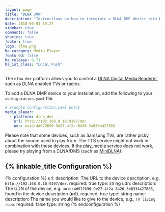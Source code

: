 ```yaml
---
layout: page
title: "DLNA DMR"
description: "Instructions on how to integrate a DLNA DMR device into Home Assistant."
date: 2018-06-01 14:27
sidebar: true
comments: false
sharing: true
footer: true
logo: dlna.png
ha_category: Media Player
featured: false
ha_release: 0.71
ha_iot_class: "Local Push"
---
```


The `dlna_dmr` platform allows you to control a [DLNA Digital Media Renderer](https://www.dlna.org/), such as DLNA enabled TVs or radios.

To add a DLNA DMR device to your installation, add the following to your `configuration.yaml` file:

```yaml
# Example configuration.yaml entry
media_player:
  - platform: dlna_dmr
    url: http://192.168.0.10:9197/dmr
    udn: uuid:4d672690-9e27-4f2a-8426-3e8334427885
```

Please note that some devices, such as Samsung TVs, are rather picky about the source used to play from. The TTS service might not work in combination with these devices. If the play_media service does not work, please try playing from a DLNA/DMS (such as [MiniDLNA](https://sourceforge.net/projects/minidlna/)).

## {% linkable_title Configuration %}

{% configuration %}
url:
  description: The URL to the device description, e.g. `http://192.168.0.10:9197/dmr`.
  required: true
  type: string
udn:
  description: The UDN of the device, e.g. `uuid:4d672690-9e27-4f2a-8426-3e8334427885`, found in the device description (**url**).
  required: true
  type: string
name:
  description: The name you would like to give to the device, e.g., `TV living room`.
  required: false
  type: string
{% endconfiguration %}
